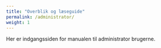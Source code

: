 ```yaml
---
title: "Overblik og læseguide"
permalink: /administrator/
weight: 1
---
```


Her er indgangssiden for manualen til administrator brugerne.